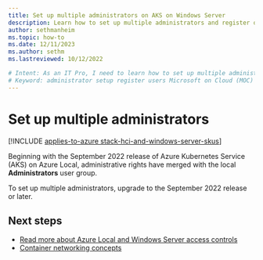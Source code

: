 ```yaml
---
title: Set up multiple administrators on AKS on Windows Server
description: Learn how to set up multiple administrators and register other users with the Microsoft on Cloud (MOC) service on AKS on Windows Server.
author: sethmanheim
ms.topic: how-to
ms.date: 12/11/2023
ms.author: sethm 
ms.lastreviewed: 10/12/2022

# Intent: As an IT Pro, I need to learn how to set up multiple administrators and register other users by using the Microsoft on Cloud (MOC) service on AKS on Windows Server.
# Keyword: administrator setup register users Microsoft on Cloud (MOC) service 
---
```


# Set up multiple administrators

[!INCLUDE [applies-to-azure stack-hci-and-windows-server-skus](includes/aks-hci-applies-to-skus/aks-hybrid-applies-to-azure-stack-hci-windows-server-sku.md)]

Beginning with the September 2022 release of Azure Kubernetes Service (AKS) on Azure Local, administrative rights have merged with the local **Administrators** user group.

To set up multiple administrators, upgrade to the September 2022 release or later.

## Next steps

- [Read more about Azure Local and Windows Server access controls](/windows-server/manage/windows-admin-center/plan/user-access-options#available-roles)
- [Container networking concepts](./concepts-container-networking.md)
